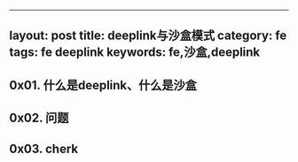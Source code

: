 

---
layout: post
title: deeplink与沙盒模式
category: fe
tags: fe deeplink
keywords: fe,沙盒,deeplink
---


## 0x01. 什么是deeplink、什么是沙盒



## 0x02. 问题



## 0x03. cherk
